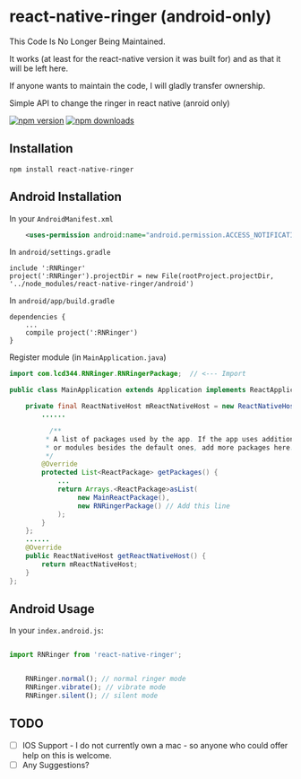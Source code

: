 # react-native-ringer (android-only)

This Code Is No Longer Being Maintained.

It works (at least for the react-native version it was built for) and as that it will be left here. 

If anyone wants to maintain the code, I will gladly transfer ownership.

Simple API to change the ringer in react native (anroid only)

[![npm version](https://img.shields.io/npm/v/react-native-ringer.svg?style=flat-square)](https://www.npmjs.com/package/react-native-ringer)
[![npm downloads](https://img.shields.io/npm/dm/react-native-ringer.svg?style=flat-square)](https://www.npmjs.com/package/react-native-ringer)

## Installation
`npm install react-native-ringer`

## Android Installation
In your `AndroidManifest.xml`

```xml
    <uses-permission android:name="android.permission.ACCESS_NOTIFICATION_POLICY" />
```

In `android/settings.gradle`
```
include ':RNRinger'
project(':RNRinger').projectDir = new File(rootProject.projectDir, '../node_modules/react-native-ringer/android')
```

In `android/app/build.gradle`

```
dependencies {
    ...
    compile project(':RNRinger')
}
```

Register module (in `MainApplication.java`)

```java
import com.lcd344.RNRinger.RNRingerPackage;  // <--- Import

public class MainApplication extends Application implements ReactApplication {

	private final ReactNativeHost mReactNativeHost = new ReactNativeHost(this) {
  		......

	      /**
	     * A list of packages used by the app. If the app uses additional views
	     * or modules besides the default ones, add more packages here.
	     */
	    @Override
	    protected List<ReactPackage> getPackages() {
	        ...
	        return Arrays.<ReactPackage>asList(
                 new MainReactPackage(),
                 new RNRingerPackage() // Add this line
	        );
	    }
	};
	......
	@Override
	public ReactNativeHost getReactNativeHost() {
    	return mReactNativeHost;
	}
};

```

## Android Usage

In your `index.android.js`:
```javascript

import RNRinger from 'react-native-ringer';


    RNRinger.normal(); // normal ringer mode
    RNRinger.vibrate(); // vibrate mode
    RNRinger.silent(); // silent mode

```

## TODO
 * [ ] IOS Support - I do not currently own a mac - so anyone who could offer help on this is welcome.
 * [ ] Any Suggestions?
